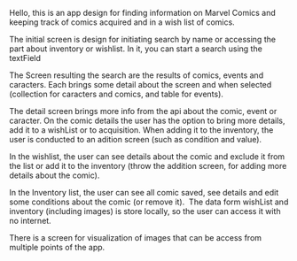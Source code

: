 
Hello, this is an app design for finding information on Marvel Comics and keeping track of comics acquired and in a wish list of comics.

The initial screen is design for initiating search by name or accessing the part about inventory or wishlist. In it, you can start a search using the textField

The Screen resulting the search are the results of comics, events and caracters. Each brings some detail about the screen and when selected (collection for caracters and comics, and table for events).

The detail screen brings more info from the api about the comic, event or caracter. On the comic details the user has the option to bring more details, add it to a wishList or to acquisition. When adding it to the inventory, the user is conducted to an adition screen (such as condition and value).

In the wishlist, the user can see details about the comic and exclude it from the list or add it to the inventory (throw the addition screen, for adding more details about the comic).

In the Inventory list, the user can see all comic saved, see details and edit some conditions about the comic (or remove it).
 The data form wishList and inventory (including images) is store locally, so the user can access it with no internet.

There is a screen for visualization of images that can be access from multiple points of the app.
